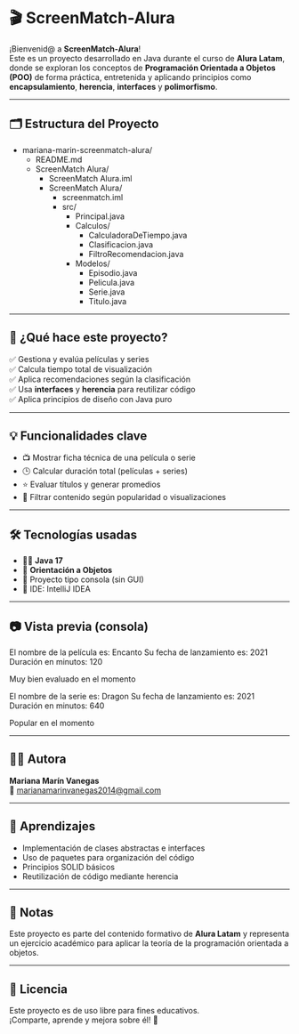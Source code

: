 # 🎬 ScreenMatch-Alura

¡Bienvenid@ a **ScreenMatch-Alura**!  
Este es un proyecto desarrollado en Java durante el curso de **Alura Latam**, donde se exploran los conceptos de **Programación Orientada a Objetos (POO)** de forma práctica, entretenida y aplicando principios como **encapsulamiento**, **herencia**, **interfaces** y **polimorfismo**.

---

## 🗂️ Estructura del Proyecto

- mariana-marin-screenmatch-alura/
  - README.md
  - ScreenMatch Alura/
    - ScreenMatch Alura.iml
    - ScreenMatch Alura/
      - screenmatch.iml
      - src/
        - Principal.java
        - Calculos/
          - CalculadoraDeTiempo.java
          - Clasificacion.java
          - FiltroRecomendacion.java
        - Modelos/
          - Episodio.java
          - Pelicula.java
          - Serie.java
          - Titulo.java

---

## 🚀 ¿Qué hace este proyecto?

✅ Gestiona y evalúa películas y series  
✅ Calcula tiempo total de visualización  
✅ Aplica recomendaciones según la clasificación  
✅ Usa **interfaces** y **herencia** para reutilizar código  
✅ Aplica principios de diseño con Java puro

---

## 💡 Funcionalidades clave

- 📺 Mostrar ficha técnica de una película o serie
- 🕒 Calcular duración total (películas + series)
- ⭐ Evaluar títulos y generar promedios
- 🎯 Filtrar contenido según popularidad o visualizaciones

---

## 🛠️ Tecnologías usadas

- 👩‍💻 **Java 17**
- 🧱 **Orientación a Objetos**
- 🧪 Proyecto tipo consola (sin GUI)
- 🧩 IDE: IntelliJ IDEA

---

## 📷 Vista previa (consola)

El nombre de la película es: Encanto
Su fecha de lanzamiento es: 2021
Duración en minutos: 120

Muy bien evaluado en el momento

El nombre de la serie es: Dragon
Su fecha de lanzamiento es: 2021
Duración en minutos: 640

Popular en el momento


---

## 🙋‍♀️ Autora

**Mariana Marín Vanegas**  
📧 marianamarinvanegas2014@gmail.com

---

## 🧠 Aprendizajes

- Implementación de clases abstractas e interfaces  
- Uso de paquetes para organización del código  
- Principios SOLID básicos  
- Reutilización de código mediante herencia

---

## 📌 Notas

Este proyecto es parte del contenido formativo de **Alura Latam** y representa un ejercicio académico para aplicar la teoría de la programación orientada a objetos.

---

## 📎 Licencia

Este proyecto es de uso libre para fines educativos.  
¡Comparte, aprende y mejora sobre él! 🚀



